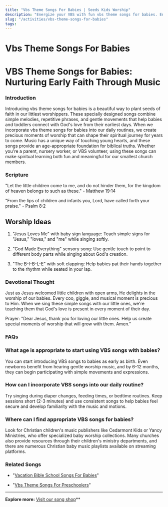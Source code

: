 ```yaml
---
title: "Vbs Theme Songs For Babies | Seeds Kids Worship"
description: "Energize your VBS with fun vbs theme songs for babies. Engaging worship music and activities for summer children's ministry."
slug: "/activities/vbs-theme-songs-for-babies"
tags:
---
```


# Vbs Theme Songs For Babies

# VBS Theme Songs for Babies: Nurturing Early Faith Through Music

### Introduction
Introducing vbs theme songs for babies is a beautiful way to plant seeds of faith in our littlest worshippers. These specially designed songs combine simple melodies, repetitive phrases, and gentle movements that help babies and toddlers connect with God's love from their earliest days. When we incorporate vbs theme songs for babies into our daily routines, we create precious moments of worship that can shape their spiritual journey for years to come. Music has a unique way of touching young hearts, and these songs provide an age-appropriate foundation for biblical truths. Whether you're a parent, nursery worker, or VBS volunteer, using these songs can make spiritual learning both fun and meaningful for our smallest church members.

### Scripture
"Let the little children come to me, and do not hinder them, for the kingdom of heaven belongs to such as these." - Matthew 19:14

"From the lips of children and infants you, Lord, have called forth your praise." - Psalm 8:2

## Worship Ideas
1. "Jesus Loves Me" with baby sign language: Teach simple signs for "Jesus," "loves," and "me" while singing softly.

2. "God Made Everything" sensory song: Use gentle touch to point to different body parts while singing about God's creation.

3. "The B-I-B-L-E" with soft clapping: Help babies pat their hands together to the rhythm while seated in your lap.

### Devotional Thought
Just as Jesus welcomed little children with open arms, He delights in the worship of our babies. Every coo, giggle, and musical moment is precious to Him. When we sing these simple songs with our little ones, we're teaching them that God's love is present in every moment of their day.

Prayer: "Dear Jesus, thank you for loving our little ones. Help us create special moments of worship that will grow with them. Amen."

### FAQs

### What age is appropriate to start using VBS songs with babies?
You can start introducing VBS songs to babies as early as birth. Even newborns benefit from hearing gentle worship music, and by 6-12 months, they can begin participating with simple movements and expressions.

### How can I incorporate VBS songs into our daily routine?
Try singing during diaper changes, feeding times, or bedtime routines. Keep sessions short (2-3 minutes) and use consistent songs to help babies feel secure and develop familiarity with the music and motions.

### Where can I find appropriate VBS songs for babies?
Look for Christian children's music publishers like Cedarmont Kids or Yancy Ministries, who offer specialized baby worship collections. Many churches also provide resources through their children's ministry departments, and there are numerous Christian baby music playlists available on streaming platforms.

### Related Songs

- "[Vacation Bible School Songs For Babies](/activities/vacation-bible-school-songs-for-babies/)"

- "[Vbs Theme Songs For Preschoolers](/activities/vbs-theme-songs-for-preschoolers/)"

---

**Explore more:** [Visit our song shop](https://seedskidsworship.com/shop)**

<!-- Schema Markup -->
<script type="application/ld+json">
{
  "@context": "https://schema.org",
  "@type": "MusicRecording",
  "name": "Vbs Theme Songs For Babies",
  "byArtist": {
    "@type": "MusicGroup",
    "name": "Seeds Kids Worship"
  },
  "isFamilyFriendly": true,
  "url": "https://seedskidsworship.com/activities/vbs-theme-songs-for-babies/"
}
</script>